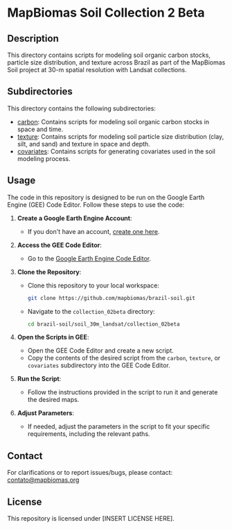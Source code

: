 # MapBiomas Soil Collection 2 Beta

## Description
This directory contains scripts for modeling soil organic carbon stocks, particle size distribution, and texture across Brazil as part of the MapBiomas Soil project at 30-m spatial resolution with Landsat collections.

## Subdirectories
This directory contains the following subdirectories:

* [carbon](./carbon/): Contains scripts for modeling soil organic carbon stocks in space and time.
* [texture](./texture/): Contains scripts for modeling soil particle size distribution (clay, silt, and sand) and texture in space and depth.
* [covariates](./covariates/): Contains scripts for generating covariates used in the soil modeling process.

## Usage
The code in this repository is designed to be run on the Google Earth Engine (GEE) Code Editor. Follow these steps to use the code:

1. **Create a Google Earth Engine Account**:
   * If you don't have an account, [create one here](https://signup.earthengine.google.com/).

2. **Access the GEE Code Editor**:
   * Go to the [Google Earth Engine Code Editor](https://code.earthengine.google.com/).

3. **Clone the Repository**:
   * Clone this repository to your local workspace:
     ```sh
     git clone https://github.com/mapbiomas/brazil-soil.git
     ```
   * Navigate to the `collection_02beta` directory:
     ```sh
     cd brazil-soil/soil_30m_landsat/collection_02beta
     ```

4. **Open the Scripts in GEE**:
   * Open the GEE Code Editor and create a new script.
   * Copy the contents of the desired script from the `carbon`, `texture`, or `covariates` subdirectory into the GEE Code Editor.

5. **Run the Script**:
   * Follow the instructions provided in the script to run it and generate the desired maps.

6. **Adjust Parameters**:
   * If needed, adjust the parameters in the script to fit your specific requirements, including the relevant paths.

## Contact
For clarifications or to report issues/bugs, please contact: <contato@mapbiomas.org>

## License  
This repository is licensed under [INSERT LICENSE HERE].